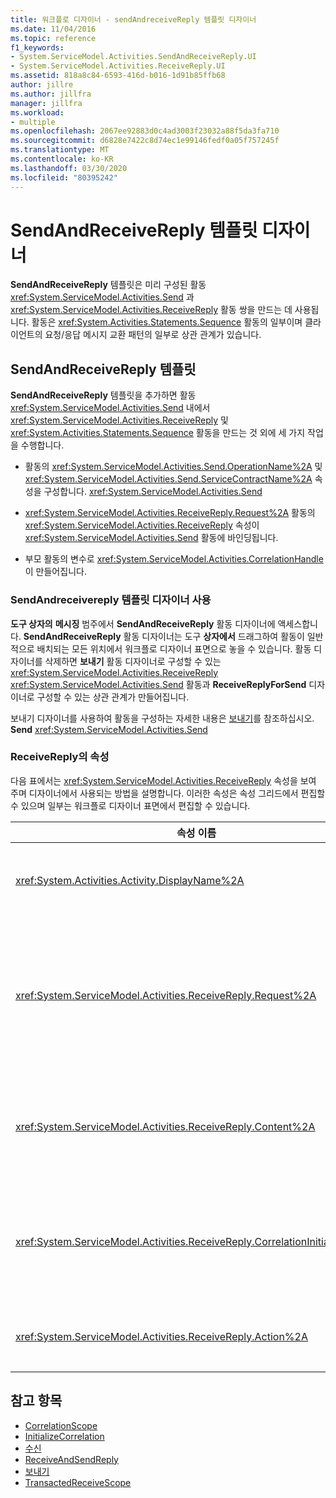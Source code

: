```yaml
---
title: 워크플로 디자이너 - sendAndreceiveReply 템플릿 디자이너
ms.date: 11/04/2016
ms.topic: reference
f1_keywords:
- System.ServiceModel.Activities.SendAndReceiveReply.UI
- System.ServiceModel.Activities.ReceiveReply.UI
ms.assetid: 818a8c84-6593-416d-b016-1d91b85ffb68
author: jillre
ms.author: jillfra
manager: jillfra
ms.workload:
- multiple
ms.openlocfilehash: 2067ee92883d0c4ad3003f23032a88f5da3fa710
ms.sourcegitcommit: d6828e7422c8d74ec1e99146fedf0a05f757245f
ms.translationtype: MT
ms.contentlocale: ko-KR
ms.lasthandoff: 03/30/2020
ms.locfileid: "80395242"
---
```

# <a name="sendandreceivereply-template-designer"></a>SendAndReceiveReply 템플릿 디자이너

**SendAndReceiveReply** 템플릿은 미리 구성된 활동 <xref:System.ServiceModel.Activities.Send> 과 <xref:System.ServiceModel.Activities.ReceiveReply> 활동 쌍을 만드는 데 사용됩니다. 활동은 <xref:System.Activities.Statements.Sequence> 활동의 일부이며 클라이언트의 요청/응답 메시지 교환 패턴의 일부로 상관 관계가 있습니다.

## <a name="the-sendandreceivereply-template"></a>SendAndReceiveReply 템플릿

**SendAndReceiveReply** 템플릿을 추가하면 활동 <xref:System.ServiceModel.Activities.Send> 내에서 <xref:System.ServiceModel.Activities.ReceiveReply> 및 <xref:System.Activities.Statements.Sequence> 활동을 만드는 것 외에 세 가지 작업을 수행합니다.

- 활동의 <xref:System.ServiceModel.Activities.Send.OperationName%2A> 및 <xref:System.ServiceModel.Activities.Send.ServiceContractName%2A> 속성을 구성합니다. <xref:System.ServiceModel.Activities.Send>

- <xref:System.ServiceModel.Activities.ReceiveReply.Request%2A> 활동의 <xref:System.ServiceModel.Activities.ReceiveReply> 속성이 <xref:System.ServiceModel.Activities.Send> 활동에 바인딩됩니다.

- 부모 활동의 변수로 <xref:System.ServiceModel.Activities.CorrelationHandle>이 만들어집니다.

### <a name="use-the-sendandreceivereply-template-designer"></a>SendAndreceivereply 템플릿 디자이너 사용

**도구 상자의** **메시징** 범주에서 **SendAndReceiveReply** 활동 디자이너에 액세스합니다. **SendAndReceiveReply** 활동 디자이너는 도구 **상자에서** 드래그하여 활동이 일반적으로 배치되는 모든 위치에서 워크플로 디자이너 표면으로 놓을 수 있습니다. 활동 디자이너를 삭제하면 **보내기** 활동 디자이너로 구성할 수 있는 <xref:System.ServiceModel.Activities.ReceiveReply> <xref:System.ServiceModel.Activities.Send> 활동과 **ReceiveReplyForSend** 디자이너로 구성할 수 있는 상관 관계가 만들어집니다.

보내기 디자이너를 사용하여 활동을 구성하는 자세한 내용은 [보내기](../workflow-designer/send-activity-designer.md)를 참조하십시오. **Send** <xref:System.ServiceModel.Activities.Send>

### <a name="properties-of-receivereply"></a>ReceiveReply의 속성

다음 표에서는 <xref:System.ServiceModel.Activities.ReceiveReply> 속성을 보여 주며 디자이너에서 사용되는 방법을 설명합니다. 이러한 속성은 속성 그리드에서 편집할 수 있으며 일부는 워크플로 디자이너 표면에서 편집할 수 있습니다.

| 속성 이름 | 필수 | 사용 |
|-|----------|-|
| <xref:System.Activities.Activity.DisplayName%2A> | False | <xref:System.ServiceModel.Activities.ReceiveReply> 활동의 선택적 이름입니다. 기본값은 ReceiveReplyForSend입니다.<br /><br /> 친용에 <xref:System.Activities.Activity.DisplayName%2A> 대해 기본값이 아닌 값을 사용해야 하는 것은 아니지만 이러한 값을 사용하는 것이 가장 좋습니다. |
| <xref:System.ServiceModel.Activities.ReceiveReply.Request%2A> | True | 이 <xref:System.ServiceModel.Activities.Send> 활동과 한 쌍을 이루는 <xref:System.ServiceModel.Activities.ReceiveReply> 활동에 대한 참조입니다. 이 속성은 **null이**아니어야 합니다. <xref:System.ServiceModel.Activities.Send> 및 <xref:System.ServiceModel.Activities.ReceiveReply> 활동은 클라이언트에서 요청/응답 메시징 패턴을 모델링하는 데 함께 사용됩니다. 이 속성은 페어링되는 <xref:System.ServiceModel.Activities.Send> 활동을 지정합니다. 디자이너에서는 활동을 만든 <xref:System.ServiceModel.Activities.Send> 활동에 자동으로 바인딩되므로 이 속성을 편집할 <xref:System.ServiceModel.Activities.ReceiveReply> 수 없습니다. |
| <xref:System.ServiceModel.Activities.ReceiveReply.Content%2A> | False | 받을 메시지 또는 매개 변수 콘텐츠를 지정합니다. <xref:System.ServiceModel.Activities.ReceiveMessageContent> 활동이거나 <xref:System.ServiceModel.Activities.ReceiveParametersContent> 활동일 수 있습니다. 속성 표의 **콘텐츠** 필드 옆에 있는 타원 단추를 클릭하거나 **활동 받기** 디자이너 표면의 콘텐츠 레이블 옆에 있는 **정의** 단추를 클릭하여 이 속성을 편집합니다. **Content** 둘 다 **콘텐츠 정의** 대화 상자를 표시합니다. 이 상자를 사용하는 방법에 대한 자세한 내용은 [콘텐츠 정의 대화 상자](../workflow-designer/content-definition-dialog-box.md)를 참조하십시오. |
| <xref:System.ServiceModel.Activities.ReceiveReply.CorrelationInitializers%2A> | False | 워크플로 내에서 이 <xref:System.ServiceModel.Activities.CorrelationInitializer> 활동을 구성하는 <xref:System.ServiceModel.Activities.CorrelationHandle> 개체를 여러 개 초기화하는 <xref:System.ServiceModel.Activities.Receive> 개체 컬렉션을 지정합니다. 속성 그리드의 속성 옆에 <xref:System.ServiceModel.Activities.Receive.CorrelationInitializers%2A> 있는 타원 단추를 클릭하여 **상관 관계 초기화자 추가** 대화 상자를 엽니다. 이 사용상자에 대한 자세한 내용은 [상관 관계 초기화자 대화 상자 추가를](../workflow-designer/add-correlationinitializers-dialog-box.md)참조하십시오. |
| <xref:System.ServiceModel.Activities.ReceiveReply.Action%2A> | False | 메시지의 동작 헤더를 지정합니다. 명시적으로 설정되지 않은 경우 해당 값은 기본값을 다음과 같은 값으로 설정합니다.<br /><br /> `https://tempuri.org/{service contract namespace}/{service contract name}/{operation name}`. |

## <a name="see-also"></a>참고 항목

- [CorrelationScope](../workflow-designer/correlationscope-activity-designer.md)
- [InitializeCorrelation](../workflow-designer/initializecorrelation-activity-designer.md)
- [수신](../workflow-designer/receive-activity-designer.md)
- [ReceiveAndSendReply](../workflow-designer/receiveandsendreply-template-designer.md)
- [보내기](../workflow-designer/send-activity-designer.md)
- [TransactedReceiveScope](../workflow-designer/transactedreceivescope-activity-designer.md)